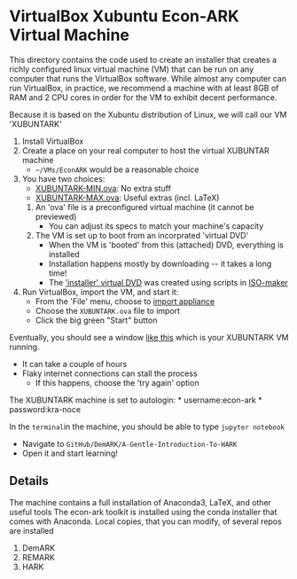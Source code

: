 # VirtualBox Xubuntu Econ-ARK Virtual Machine

This directory contains the code used to create an installer that creates a richly configured linux virtual machine (VM) that can be run on any computer that runs the VirtualBox software.  While almost any computer can run VirtualBox, in practice, we recommend a machine with at least 8GB of RAM and 2 CPU cores in order for the VM to exhibit decent performance.

Because it is based on the Xubuntu distribution of Linux, we will call
our VM 'XUBUNTARK'

1. Install VirtualBox
1. Create a place on your real computer to host the virtual XUBUNTAR machine
   * `~/VMs/EconARK` would be a reasonable choice
1. You have two choices:
   * [XUBUNTARK-MIN.ova](https://drive.google.com/open?id=1nU8CE1PtcIljDeaukMWC9efm-Fr3iVKm): No extra stuff
   * [XUBUNTARK-MAX.ova](https://drive.google.com/open?id=1zcur9_-DY-aS48d7onsijJQjyrJqM29B): Useful extras (incl. LaTeX)
   1. An 'ova' file is a preconfigured virtual machine (it cannot be previewed)
      * You can adjust its specs to match your machine's capacity
   1. The VM is set up to boot from an incorprated 'virtual DVD'
      * When the VM is 'booted' from this (attached) DVD, everything is installed
	  * Installation happens mostly by downloading -- it takes a long time!
	  * The ['installer' virtual DVD](https://drive.google.com/drive/folders/1TwBlrw2_bU3--ZvzDtaPQdCHcLuQdb5O?usp=sharing) was created using scripts in [ISO-maker](./ISO-maker)
1. Run VirtualBox, import the VM, and start it:
   * From the 'File' menu, choose to [import appliance](./Import-Appliance.png)
   * Choose the `XUBUNTARK.ova` file to import
   * Click the big green "Start" button

Eventually, you should see a window [like this]() which is your XUBUNTARK VM running.
   * It can take a couple of hours
   * Flaky internet connections can stall the process
      * If this happens, choose the 'try again' option

The XUBUNTARK machine is set to autologin:
	* username:econ-ark
	* password:kra-noce

In the `terminal`in the machine, you should be able to type `jupyter notebook`
   * Navigate to `GitHub/DemARK/A-Gentle-Introduction-To-HARK`
   * Open it and start learning!

## Details

The machine contains a full installation of Anaconda3, LaTeX, and other useful tools
The econ-ark toolkit is installed using the conda installer that comes with Anaconda.
Local copies, that you can modify, of several repos are installed

1. DemARK
1. REMARK
1. HARK

